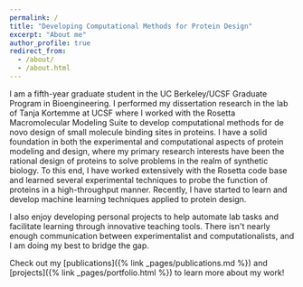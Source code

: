 ```yaml
---
permalink: /
title: "Developing Computational Methods for Protein Design"
excerpt: "About me"
author_profile: true
redirect_from: 
  - /about/
  - /about.html
---
```


I am a fifth-year graduate student in the UC Berkeley/UCSF Graduate Program in Bioengineering. I performed my 
dissertation research in the lab of Tanja Kortemme at UCSF where I worked with the Rosetta Macromolecular Modeling Suite
to develop computational methods for de novo design of small molecule binding sites in proteins.
I have a solid foundation in both the experimental and computational aspects of protein modeling and design, where my 
primary research interests have been the rational design of proteins to solve problems in the realm of synthetic 
biology. To this end, I have worked extensively with the Rosetta code base and learned several experimental techniques
to probe the function of proteins in a high-throughput manner. Recently, I have started to learn and develop machine 
learning techniques applied to protein design.

I also enjoy developing personal projects to help automate lab tasks and facilitate learning through innovative teaching 
tools. There isn't nearly enough communication between experimentalist and computationalists, and I am doing my best
to bridge the gap.

Check out my [publications]({% link _pages/publications.md %}) and [projects]({% link _pages/portfolio.html %}) to learn
more about my work!